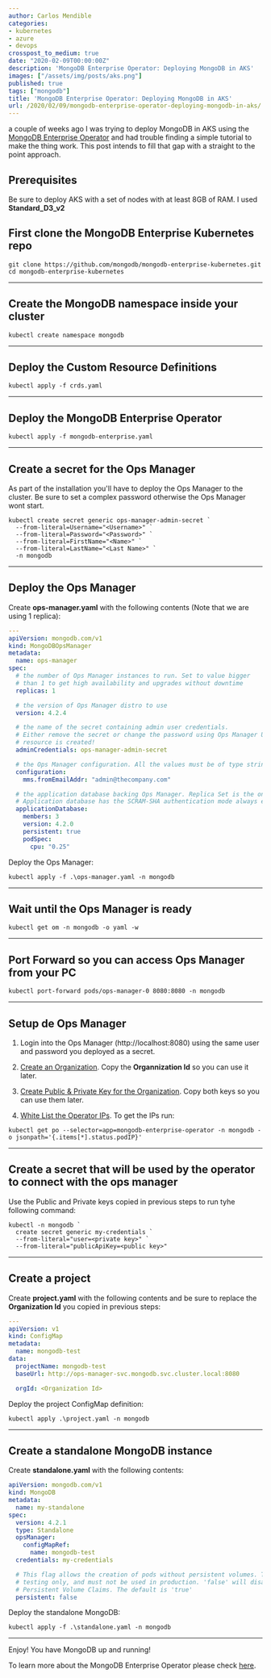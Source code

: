 ```yaml
---
author: Carlos Mendible
categories:
- kubernetes
- azure
- devops
crosspost_to_medium: true
date: "2020-02-09T00:00:00Z"
description: 'MongoDB Enterprise Operator: Deploying MongoDB in AKS'
images: ["/assets/img/posts/aks.png"]
published: true
tags: ["mongodb"]
title: 'MongoDB Enterprise Operator: Deploying MongoDB in AKS'
url: /2020/02/09/mongodb-enterprise-operator-deploying-mongodb-in-aks/
---
```


a couple of weeks ago I was trying to deploy MongoDB in AKS using the [MongoDB Enterprise Operator](https://docs.mongodb.com/kubernetes-operator/master/tutorial/install-k8s-operator/) and had trouble finding a simple tutorial to make the thing work. This post intends to fill that gap with a straight to the point approach.

## Prerequisites

Be sure to deploy AKS with a set of nodes with at least 8GB of RAM. I used **Standard_D3_v2**

## First clone the MongoDB Enterprise Kubernetes repo 

``` shell
git clone https://github.com/mongodb/mongodb-enterprise-kubernetes.git
cd mongodb-enterprise-kubernetes
```

---

## Create the MongoDB namespace inside your cluster

``` shell
kubectl create namespace mongodb
```

---

## Deploy the Custom Resource Definitions

``` shell
kubectl apply -f crds.yaml
```

---

## Deploy the MongoDB Enterprise Operator

``` shell
kubectl apply -f mongodb-enterprise.yaml
```

---

## Create a secret for the Ops Manager

As part of the installation you'll have to deploy the Ops Manager to the cluster. Be sure to set a complex password otherwise the Ops Manager wont start.

``` shell
kubectl create secret generic ops-manager-admin-secret `
  --from-literal=Username="<Username>" `
  --from-literal=Password="<Password>" `
  --from-literal=FirstName="<Name>" `
  --from-literal=LastName="<Last Name>" `
  -n mongodb
```

---

## Deploy the Ops Manager

Create **ops-manager.yaml** with the following contents (Note that we are using 1 replica):

``` yaml
---
apiVersion: mongodb.com/v1
kind: MongoDBOpsManager
metadata:
  name: ops-manager
spec:
  # the number of Ops Manager instances to run. Set to value bigger
  # than 1 to get high availability and upgrades without downtime
  replicas: 1

  # the version of Ops Manager distro to use
  version: 4.2.4

  # the name of the secret containing admin user credentials.
  # Either remove the secret or change the password using Ops Manager UI after the Ops Manager
  # resource is created!
  adminCredentials: ops-manager-admin-secret

  # the Ops Manager configuration. All the values must be of type string
  configuration:
    mms.fromEmailAddr: "admin@thecompany.com"

  # the application database backing Ops Manager. Replica Set is the only supported type
  # Application database has the SCRAM-SHA authentication mode always enabled
  applicationDatabase:
    members: 3
    version: 4.2.0
    persistent: true
    podSpec:
      cpu: "0.25"
```

Deploy the Ops Manager:

``` shell
kubectl apply -f .\ops-manager.yaml -n mongodb
```

---

## Wait until the Ops Manager is ready

``` shell
kubectl get om -n mongodb -o yaml -w
```

---

## Port Forward so you can access Ops Manager from your PC

``` shell
kubectl port-forward pods/ops-manager-0 8080:8080 -n mongodb
```

---

## Setup de Ops Manager

1. Login into the Ops Manager (http://localhost:8080) using the same user and password you deployed as a secret.

2. [Create an Organization](http://docs.opsmanager.mongodb.com/current/tutorial/manage-organizations/). Copy the **Organnization Id** so you can use it later.

3. [Create Public & Private Key for the Organization](https://docs.opsmanager.mongodb.com/rapid/tutorial/configure-public-api-access/#configure-public-api-access). Copy both keys so you can use them later.

4. [White List the Operator IPs](https://docs.opsmanager.mongodb.com/rapid/tutorial/configure-public-api-access/#create-org-app-api-key). To get the IPs run:

``` shell
kubectl get po --selector=app=mongodb-enterprise-operator -n mongodb -o jsonpath='{.items[*].status.podIP}'
```

---

## Create a secret that will be used by the operator to connect with the ops manager

Use the Public and Private keys copied in previous steps to run tyhe following command:

``` shell
kubectl -n mongodb `
  create secret generic my-credentials `
  --from-literal="user=<private key>" `
  --from-literal="publicApiKey=<public key>"
```

---

## Create a project

Create **project.yaml** with the following contents and be sure to replace the **Organization Id** you copied in previous steps:

``` yaml
---
apiVersion: v1
kind: ConfigMap
metadata:
  name: mongodb-test
data:
  projectName: mongodb-test
  baseUrl: http://ops-manager-svc.mongodb.svc.cluster.local:8080

  orgId: <Organization Id>
```

Deploy the project ConfigMap definition:

``` shell
kubectl apply .\project.yaml -n mongodb
```

---

## Create a standalone MongoDB instance

Create **standalone.yaml** with the following contents:

``` yaml
apiVersion: mongodb.com/v1
kind: MongoDB
metadata:
  name: my-standalone
spec:
  version: 4.2.1
  type: Standalone
  opsManager:
    configMapRef:
      name: mongodb-test
  credentials: my-credentials

  # This flag allows the creation of pods without persistent volumes. This is for
  # testing only, and must not be used in production. 'false' will disable
  # Persistent Volume Claims. The default is 'true'
  persistent: false
```

Deploy the standalone MongoDB:

``` shell
kubectl apply -f .\standalone.yaml -n mongodb
```

---

Enjoy! You have MongoDB up and running!

To learn more about the MongoDB Enterprise Operator please check [here](https://docs.mongodb.com/kubernetes-operator/master/tutorial/install-k8s-operator/).
